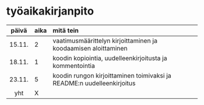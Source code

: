 # työaikakirjanpito

| päivä | aika | mitä tein  |
| :----:|:-----| :-----|
| 15.11.| 2    | vaatimusmäärittelyn kirjoittaminen ja koodaamisen aloittaminen |
| 18.11.| 1    | koodin kopiointia, uudelleenkirjoitusta ja kommentointia |
| 23.11.| 5    | koodin rungon kirjoittaminen toimivaksi ja README:n uudelleenkirjoitus |
| yht   | X    | | 
